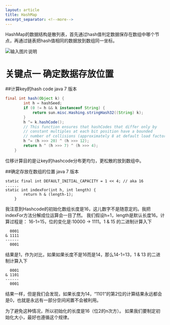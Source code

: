 ```yaml
---
layout: article
title: HashMap
excerpt_separator: <!--more-->
---
```

HashMap的数据结构是散列表，首先通过hash值判定数据保存在数组中哪个节点，再通过链表把hash值相同的数据放到数组同一坐标。
<!--more-->
![输入图片说明](https://static.oschina.net/uploads/img/201603/04140205_J7tF.png "在这里输入图片标题")

# 关键点一 确定数据存放位置
##计算key的hash code
java 7 版本
``` java
final int hash(Object k) {
        int h = hashSeed;
        if (0 != h && k instanceof String) {
            return sun.misc.Hashing.stringHash32((String) k);
        }
        h ^= k.hashCode();
        // This function ensures that hashCodes that differ only by
        // constant multiples at each bit position have a bounded
        // number of collisions (approximately 8 at default load factor).
        h ^= (h >>> 20) ^ (h >>> 12);
        return h ^ (h >>> 7) ^ (h >>> 4);
    }
```
位移计算目的是让key的hashcode分布更均匀，更松散的放到数组中。

##确定存放在数组的位置
java 7 版本
```
static final int DEFAULT_INITIAL_CAPACITY = 1 << 4; // aka 16
......
static int indexFor(int h, int length) {
        return h & (length-1);
    }
```
我注意到Hashcode的初始化数组长度是16，这儿数字不是随意定的。我把indexFor方法分解成位运算会一目了然。
我们假设h=1，length是默认长度16。计算过程是：
16-1=15，位的变化是:10000 -> 1111。1 & 15 的二进制计算入下
```
  0001
& 1111
------
  0001
```
结果是1，作为对比，如果如果长度不是16而是14，那么14-1=13，1 & 13 的二进制计算入下
```
  0001
& 1101
------
  0001
```
结果一样，但是我们会发现，如果长度为14，“1101”的第2位的计算结果永远都会是0，也就是永远有一部分空间闲置不会被利用。

为了避免这种情况，所以初始化的长度是16（位2的n次方）。
如果我们要制定初始化大小，最好也遵循这个规律。